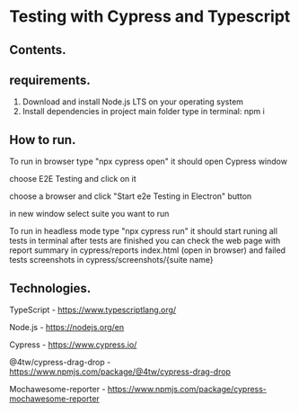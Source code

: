 # Testing with Cypress and Typescript 

## Contents.

## requirements.

1) Download and install Node.js LTS on your operating system
2) Install dependencies in project main folder type in terminal: npm i

## How to run.

To run in browser type "npx cypress open" it should open Cypress window
  
  choose E2E Testing and click on it
  
  choose a browser and click "Start e2e Testing in Electron" button
  
  in new window select suite you want to run

To run in headless mode type "npx cypress run" it should start runing all tests in terminal
  after tests are finished you can check the web page with report summary in cypress/reports index.html (open in browser)
  and failed tests screenshots in cypress/screenshots/{suite name}

## Technologies.
TypeScript - https://www.typescriptlang.org/

Node.js - https://nodejs.org/en

Cypress - https://www.cypress.io/

@4tw/cypress-drag-drop - https://www.npmjs.com/package/@4tw/cypress-drag-drop

Mochawesome-reporter - https://www.npmjs.com/package/cypress-mochawesome-reporter
